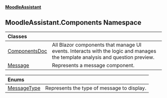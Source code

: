 #### [MoodleAssistant](index.md 'index')

## MoodleAssistant.Components Namespace

| Classes | |
| :--- | :--- |
| [ComponentsDoc](MoodleAssistant.Components.ComponentsDoc.md 'MoodleAssistant.Components.ComponentsDoc') | All Blazor components that manage UI events. Interacts with the logic and manages the template analysis and question preview. |
| [Message](MoodleAssistant.Components.Message.md 'MoodleAssistant.Components.Message') | Represents a message component. |

| Enums | |
| :--- | :--- |
| [MessageType](MoodleAssistant.Components.MessageType.md 'MoodleAssistant.Components.MessageType') | Represents the type of message to display. |
